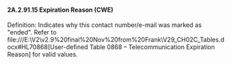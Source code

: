 #### 2A.2.91.15 Expiration Reason (CWE)

Definition: Indicates why this contact number/e-mail was marked as "ended". Refer to file:///E:\V2\v2.9%20final%20Nov%20from%20Frank\V29_CH02C_Tables.docx#HL70868[User-defined Table 0868 – Telecommunication Expiration Reason] for valid values.
